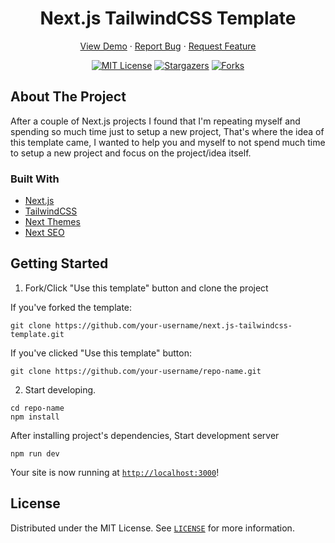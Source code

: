 <h1 align="center">Next.js TailwindCSS Template</h1>

<div align="center">

<a href="https://next-js-tailwindcss-template.vercel.app/">View Demo</a>
·
<a href="https://github.com/imadatyatalah/next.js-tailwindcss-template/issues">Report Bug</a>
·
<a href="https://github.com/imadatyatalah/next.js-tailwindcss-template/issues">Request Feature</a>

</div>

<div align="center">

[![MIT License](https://img.shields.io/github/license/imadatyatalah/next.js-tailwindcss-template?color=brightgreen&style=for-the-badge)](https://github.com/imadatyatalah/next.js-tailwindcss-template/blob/main/LICENSE)
[![Stargazers](https://img.shields.io/github/stars/imadatyatalah/next.js-tailwindcss-template?style=for-the-badge)](https://github.com/imadatyatalah/next.js-tailwindcss-template/stargazers)
[![Forks](https://img.shields.io/github/forks/imadatyatalah/next.js-tailwindcss-template?style=for-the-badge)](https://github.com/imadatyatalah/next.js-tailwindcss-template/network/members)

</div>

## About The Project

After a couple of Next.js projects I found that I'm repeating myself and spending so much time just to setup a new project, That's where the idea of this template came, I wanted to help you and myself to not spend much time to setup a new project and focus on the project/idea itself.

### Built With

- [Next.js](https://nextjs.org/)
- [TailwindCSS](https://tailwindcss.com/)
- [Next Themes](https://github.com/pacocoursey/next-themes)
- [Next SEO](https://github.com/garmeeh/next-seo)

## Getting Started

1. Fork/Click "Use this template" button and clone the project

If you've forked the template:

```
git clone https://github.com/your-username/next.js-tailwindcss-template.git
```

If you've clicked "Use this template" button:

```
git clone https://github.com/your-username/repo-name.git
```

2. Start developing.

```
cd repo-name
npm install
```

After installing project's dependencies, Start development server

```
npm run dev
```

Your site is now running at [`http://localhost:3000`](http://localhost:3000)!

## License

Distributed under the MIT License. See [`LICENSE`](https://github.com/imadatyatalah/next.js-tailwindcss-template/blob/main/LICENSE) for more information.
